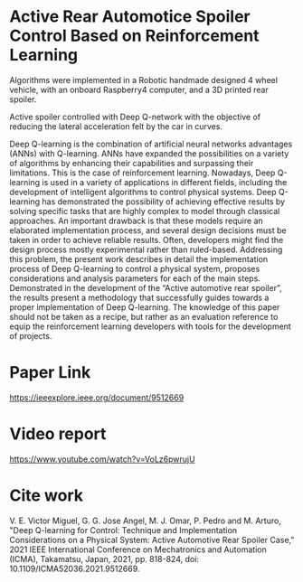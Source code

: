 # Active Rear Automotice Spoiler Control Based on Reinforcement Learning

Algorithms were implemented in a Robotic handmade designed 4 wheel vehicle, with an onboard Raspberry4 computer, and a 3D printed rear spoiler.

Active spoiler controlled with Deep Q-network with the objective of  reducing  the lateral acceleration felt by the car in curves. 

Deep Q-learning is the combination of artificial neural networks advantages (ANNs) with Q-learning. ANNs have expanded the possibilities on a variety of algorithms by enhancing their capabilities and surpassing their limitations. This is the case of reinforcement learning. Nowadays, Deep Q-learning is used in a variety of applications in different fields, including the development of intelligent algorithms to control physical systems. Deep Q-learning has demonstrated the possibility of achieving effective results by solving specific tasks that are highly complex to model through classical approaches. An important drawback is that these models require an elaborated implementation process, and several design decisions must be taken in order to achieve reliable results. Often, developers might find the design process mostly experimental rather than ruled-based. Addressing this problem, the present work describes in detail the implementation process of Deep Q-learning to control a physical system, proposes considerations and analysis parameters for each of the main steps. Demonstrated in the development of the “Active automotive rear spoiler”, the results present a methodology that successfully guides towards a proper implementation of Deep Q-learning. The knowledge of this paper should not be taken as a recipe, but rather as an evaluation reference to equip the reinforcement learning developers with tools for the development of projects.

# Paper Link

https://ieeexplore.ieee.org/document/9512669

# Video report
https://www.youtube.com/watch?v=VoLz6pwrujU

# Cite work

V. E. Victor Miguel, G. G. Jose Angel, M. J. Omar, P. Pedro and M. Arturo, "Deep Q-learning for Control: Technique and Implementation Considerations on a Physical System: Active Automotive Rear Spoiler Case," 2021 IEEE International Conference on Mechatronics and Automation (ICMA), Takamatsu, Japan, 2021, pp. 818-824, doi: 10.1109/ICMA52036.2021.9512669.
